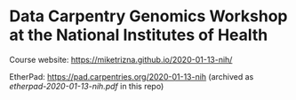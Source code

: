 # Data Carpentry Genomics Workshop at the National Institutes of Health

Course website: https://miketrizna.github.io/2020-01-13-nih/

EtherPad: https://pad.carpentries.org/2020-01-13-nih
(archived as *etherpad-2020-01-13-nih.pdf* in this repo)
